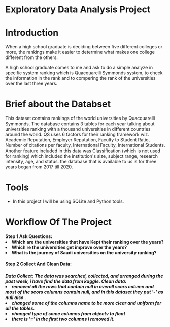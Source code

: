 # <h1>Exploratory Data Analysis Project 


# Introduction
When a high school graduate is deciding between five different colleges or more,  the rankings make it easier to determine what makes one college different from the others.

A high school graduate comes to me and ask to do a simple analyze in specific system ranking which is Quacquarelli Symmonds system, to check the information in the rank and to compering the rank of the universities over the last three years. 


# Brief about the Databset

This dataset contains rankings of the world universities by Quacquarelli Symmonds. The database contains 3 tables for each year talking about universities ranking with a thousand universities in different countries around the world. QS uses 6 factors for their ranking framework wiz. Academic Reputation, Employer Reputation, Faculty to Student Ratio, Number of citations per faculty, International Faculty, International Students. Another feature included in this data was Classification (which is not used for ranking) which included the institution's size, subject range, research intensity, age, and status. the database that is available to us is for three years began from 2017 till 2020.


# Tools
<ul>
<li>In this project I will be using SQLite and Python tools.
</ul>


# Workflow Of The Project
</ul>
<h4>Step 1 Ask Questions:
</ul>

<li> Which are the universities that have Kept their ranking over the years?</li>
<li> Which re the universities get improve over the years?</li>
<li> What is the journey of Saudi universities on the university ranking?</li>
	
</ul>
<h4>Step 2 Collect And Clean Data:
</ul>

<h5>Data Collect:
The data was searched, collected, and arranged during the past week, i have find the data from kaggle.
</ul>
Clean data:
<li>removed all the rows that contain null in overall scors column and most of the scors columns contain null, and in this dataset they put '-' as null also .
<li>changed some of the columns name to be more clear and uniform for all the tables. 
<li>changed type of some columns from objectv to float
<li> there is '=' in the first two columns i removed it. 
</ul>